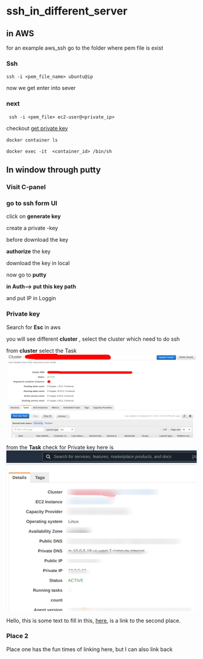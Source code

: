 # ssh_in_different_server


## in AWS

for an example aws_ssh
go to the folder where pem file is exist

### Ssh

```
ssh -i <pem_file_name> ubuntu@ip
```

now we get enter into sever

### next

```
 ssh -i <pem_file> ec2-user@<private_ip>
```

checkout [get private key](#private-key)
```
docker container ls
```

```
docker exec -it  <container_id> /bin/sh

```






## In window through putty 


### Visit C-panel 


### go to ssh form UI

click on  __generate key__

create a private -key

before download the key

__authorize__ the key

 download the key in local

now go to __putty__ 

**in Auth--> put this key path**


and put IP in Loggin

### Private key

Search for __Esc__ in aws

you will see different __cluster__ , select the cluster which need to do ssh

from __cluster__ select the Task ![Screenshot_1](https://github.com/RahulPhpDev/ssh_in_different_server/blob/main/ecs.png)

from the __Task__ check for Private key here is ![screenshot 2](https://github.com/RahulPhpDev/ssh_in_different_server/blob/main/private.png)

Hello, this is some text to fill in this, [here](#how-to-get-private-key-from-aws), is a link to the second place.

### Place 2

Place one has the fun times of linking here, but I can also link back 

